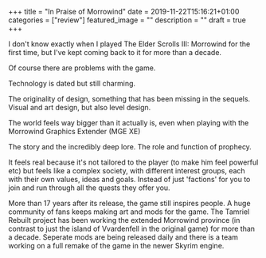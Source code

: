 +++
title =  "In Praise of Morrowind"
date = 2019-11-22T15:16:21+01:00
categories = ["review"]
featured_image = ""
description = ""
draft = true
+++

I don't know exactly when I played The Elder Scrolls III: Morrowind for the first time, but I've kept coming back to it for more than a decade.

<!--more-->

Of course there are problems with the game.

Technology is dated but still charming.

The originality of design, something that has been missing in the sequels.
Visual and art design, but also level design.

The world feels way bigger than it actually is, even when playing with the Morrowind Graphics Extender (MGE XE)

The story and the incredibly deep lore. 
The role and function of prophecy.

It feels real because it's not tailored to the player (to make him feel powerful etc) but feels like a complex society, with different interest groups, each with their own values, ideas and goals. Instead of just 'factions' for you to join and run through all the quests they offer you.

More than 17 years after its release, the game still inspires people. A huge community of fans keeps making art and mods for the game. The Tamriel Rebuilt project has been working the extended Morrowind province (in contrast to just the island of Vvardenfell in the original game) for more than a decade. Seperate mods are being released daily and there is a team working on a full remake of the game in the newer Skyrim engine.